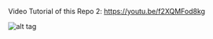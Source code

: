 Video Tutorial of this Repo 2:
https://youtu.be/f2XQMFod8kg


![alt tag](https://github.com/MG-Microsoft/Azure-Databricks-MLOps/blob/main/images/databricks2.jpg)
